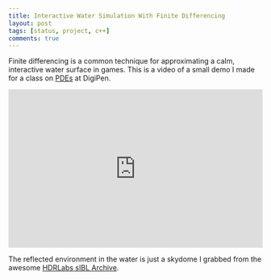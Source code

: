 ```yaml
---
title: Interactive Water Simulation With Finite Differencing
layout: post
tags: [status, project, c++]
comments: true
---
```


Finite differencing is a common technique for approximating a calm, interactive water surface in games. This is a video of a small demo I made for a class on [PDEs](https://en.wikipedia.org/wiki/Partial_differential_equation) at DigiPen.

<iframe width="100%" height="315" src="https://www.youtube.com/embed/RISbDVcMClY" frameborder="0" allowfullscreen></iframe>
<!-- excerpt -->

The reflected environment in the water is just a skydome I grabbed from the awesome [HDRLabs sIBL Archive](http://www.hdrlabs.com/sibl/archive.html).